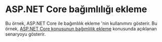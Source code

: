 # <a name="aspnet-core-dependency-injection"></a>ASP.NET Core bağımlılığı ekleme

Bu örnek, ASP.NET Core ile bağımlılık ekleme 'nin kullanımını gösterir. Bu örnek, [ASP.NET Core konusunun bağımlılık ekleme](https://docs.microsoft.com/aspnet/core/fundamentals/dependency-injection) konusunda açıklanan senaryoyu gösterir.
